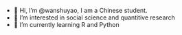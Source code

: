 - 👋 Hi, I’m @wanshuyao, I am a Chinese student.
- 👀 I’m interested in social science and quantitive research
- 🌱 I’m currently learning R and Python


<!---
wanshuyao/wanshuyao is a ✨ special ✨ repository because its `README.md` (this file) appears on your GitHub profile.
You can click the Preview link to take a look at your changes.
--->
